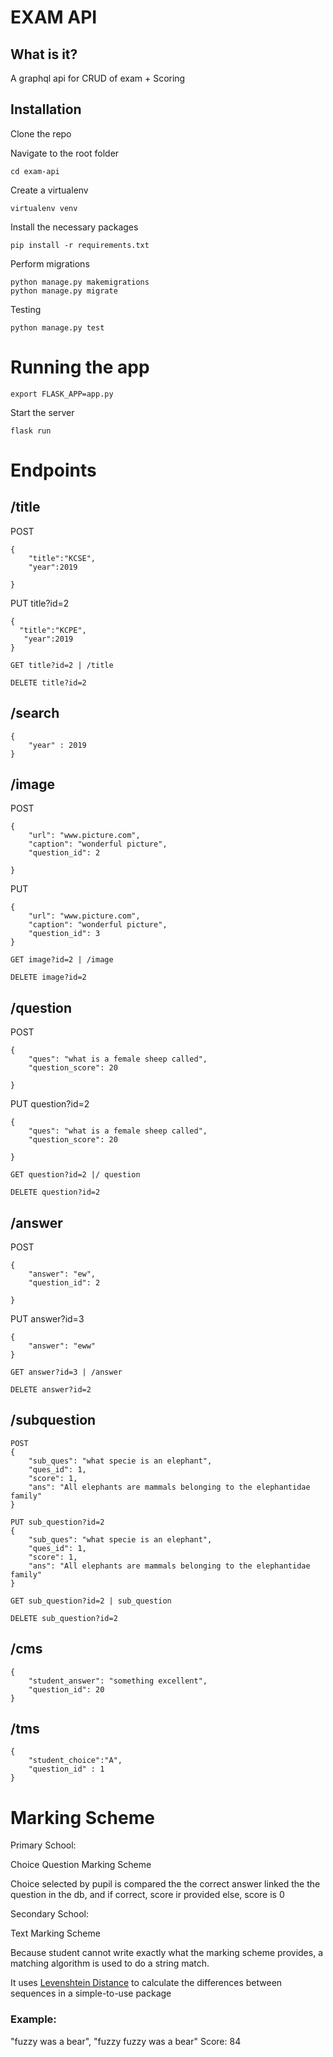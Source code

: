 # EXAM API


## What is it?

A graphql api for CRUD of exam + Scoring

## Installation

Clone the repo

Navigate to the root folder

```cd exam-api ```

Create a virtualenv

```virtualenv venv```

Install the necessary packages

```pip install -r requirements.txt```

Perform migrations

```
python manage.py makemigrations
python manage.py migrate
```

Testing

```python manage.py test```

# Running the app

```export FLASK_APP=app.py```

Start the server

```flask run```

# Endpoints

## /title
POST 
```
{
    "title":"KCSE",
    "year":2019

}
```
PUT title?id=2
```
{
  "title":"KCPE",
   "year":2019  
}
```
```
GET title?id=2 | /title
```
```
DELETE title?id=2 
```
## /search

```
{
    "year" : 2019
}
```
## /image

POST
```
{
    "url": "www.picture.com",
    "caption": "wonderful picture",
    "question_id": 2

}
```
PUT
```
{
    "url": "www.picture.com",
    "caption": "wonderful picture",
    "question_id": 3
}
```
```
GET image?id=2 | /image
```
```
DELETE image?id=2
```
## /question
POST
```
{
    "ques": "what is a female sheep called",
    "question_score": 20

}
```
PUT question?id=2 
```
{
    "ques": "what is a female sheep called",
    "question_score": 20

}
```
```
GET question?id=2 |/ question
```
```
DELETE question?id=2
```
## /answer
POST
```
{
    "answer": "ew",
    "question_id": 2

}
```
PUT answer?id=3
```
{
    "answer": "eww"
}
```
```
GET answer?id=3 | /answer
```
```
DELETE answer?id=2
```
## /subquestion
```
POST
{
    "sub_ques": "what specie is an elephant",
    "ques_id": 1,
    "score": 1,
    "ans": "All elephants are mammals belonging to the elephantidae family"
}
```
```
PUT sub_question?id=2
{
    "sub_ques": "what specie is an elephant",
    "ques_id": 1,
    "score": 1,
    "ans": "All elephants are mammals belonging to the elephantidae family"
}
```
```
GET sub_question?id=2 | sub_question
```
```
DELETE sub_question?id=2
```
## /cms

```
{
    "student_answer": "something excellent",
    "question_id": 20
}
```
## /tms

```
{
    "student_choice":"A",
    "question_id" : 1
}
```


# Marking Scheme

Primary School: 

Choice Question Marking Scheme

Choice selected by pupil is compared the the correct answer linked the the question in the db, and if correct, score ir provided else, score is 0

Secondary School:

Text Marking Scheme

Because student cannot write exactly what the marking scheme provides, a matching algorithm is used to do a string match.

It uses [Levenshtein Distance](https://en.wikipedia.org/wiki/Levenshtein_distance) to calculate the differences between sequences in a simple-to-use package

### Example:

"fuzzy was a bear", "fuzzy fuzzy was a bear"
Score: 84


